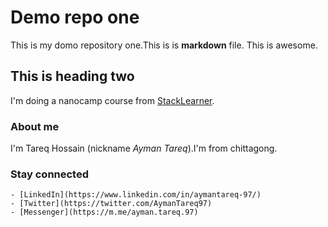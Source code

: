 # Demo repo one
This is my domo repository one.This is is **markdown** file.
This is awesome.

## This is heading two
I'm doing a nanocamp course from [StackLearner](https://courses.stackschool.co/).

### About me
I'm Tareq Hossain (nickname *Ayman Tareq*).I'm from chittagong.

### Stay connected
    - [LinkedIn](https://www.linkedin.com/in/aymantareq-97/)
    - [Twitter](https://twitter.com/AymanTareq97)
    - [Messenger](https://m.me/ayman.tareq.97)
